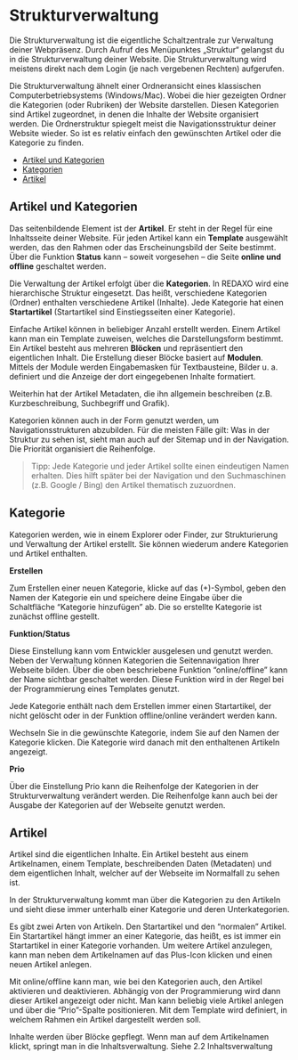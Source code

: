 # Strukturverwaltung

Die Strukturverwaltung ist die eigentliche Schaltzentrale zur Verwaltung deiner Webpräsenz. Durch Aufruf des Menüpunktes „Struktur“ gelangst du in die Strukturverwaltung deiner Website. Die Strukturverwaltung wird meistens direkt nach dem Login (je nach vergebenen Rechten) aufgerufen. 

Die Strukturverwaltung ähnelt einer Ordneransicht eines klassischen Computerbetriebsystems (Windows/Mac). Wobei die hier gezeigten Ordner die Kategorien (oder Rubriken) der Website darstellen.  Diesen Kategorien sind Artikel zugeordnet, in denen die Inhalte der Website organisiert werden. Die Ordnerstruktur spiegelt meist die Navigationsstruktur deiner Website wieder. So ist es relativ einfach den gewünschten Artikel oder die Kategorie zu finden.

- [Artikel und Kategorien](#artikel_und_kategorien)
- [Kategorien](#kategorien)
- [Artikel](#artikel)

<a name="artikel_und_kategorien"></a>
## Artikel und Kategorien

Das seitenbildende Element ist der **Artikel**. Er steht in der Regel für eine Inhaltsseite deiner Website. Für jeden Artikel kann ein **Template** ausgewählt werden, das den Rahmen oder das Erscheinungsbild der Seite bestimmt. Über die Funktion **Status** kann – soweit vorgesehen – die Seite **online und offline** geschaltet werden.

Die Verwaltung der Artikel erfolgt über die **Kategorien**. In REDAXO wird eine hierarchische Struktur eingesetzt. Das heißt, verschiedene Kategorien (Ordner) enthalten verschiedene Artikel (Inhalte). Jede Kategorie hat einen **Startartikel** (Startartikel sind Einstiegsseiten einer Kategorie).

Einfache Artikel können in beliebiger Anzahl erstellt werden. Einem Artikel kann man ein Template zuweisen, welches die Darstellungsform bestimmt. Ein Artikel besteht aus mehreren **Blöcken** und repräsentiert den eigentlichen Inhalt. Die Erstellung dieser Blöcke basiert auf **Modulen**. Mittels der Module werden Eingabemasken für Textbausteine, Bilder u. a. definiert und die Anzeige der dort eingegebenen Inhalte formatiert.

Weiterhin hat der Artikel Metadaten, die ihn allgemein beschreiben (z.B. Kurzbeschreibung, Suchbegriff und Grafik).

Kategorien können auch in der Form genutzt werden, um Navigationsstrukturen abzubilden. Für die meisten Fälle gilt: Was in der Struktur zu sehen ist, sieht man auch auf der Sitemap und in der Navigation. Die Priorität organisiert die Reihenfolge.

> Tipp: Jede Kategorie und jeder Artikel sollte einen eindeutigen Namen erhalten. Dies hilft später bei der Navigation und den Suchmaschinen (z.B. Google / Bing) den Artikel thematisch zuzuordnen. 

<a name="kategorien"></a>
## Kategorie

Kategorien werden, wie in einem Explorer oder Finder, zur Strukturierung und Verwaltung der Artikel erstellt. Sie können wiederum andere Kategorien und Artikel enthalten.

**Erstellen**

Zum Erstellen einer neuen Kategorie, klicke auf das (+)-Symbol, geben den Namen der Kategorie ein und speichere deine Eingabe über die Schaltfläche “Kategorie hinzufügen” ab. Die so erstellte Kategorie ist zunächst offline gestellt. 

**Funktion/Status**

Diese Einstellung kann vom Entwickler ausgelesen und genutzt werden. Neben der Verwaltung können Kategorien die Seitennavigation Ihrer Webseite bilden. Über die oben beschriebene Funktion “online/offline” kann der Name sichtbar geschaltet werden. Diese Funktion wird in der Regel bei der Programmierung eines Templates genutzt.

Jede Kategorie enthält nach dem Erstellen immer einen Startartikel, der nicht gelöscht oder in der Funktion offline/online verändert werden kann.

Wechseln Sie in die gewünschte Kategorie, indem Sie auf den Namen der Kategorie klicken. Die Kategorie wird danach mit den enthaltenen Artikeln angezeigt.

**Prio**

Über die Einstellung Prio kann die Reihenfolge der Kategorien in der Strukturverwaltung verändert werden. Die Reihenfolge kann auch bei der Ausgabe der Kategorien auf der Webseite genutzt werden.

<a name="artikel"></a>
## Artikel

Artikel sind die eigentlichen Inhalte. Ein Artikel besteht aus einem Artikelnamen, einem Template, beschreibenden Daten (Metadaten) und dem eigentlichen Inhalt, welcher auf der Webseite im Normalfall zu sehen ist.

In der Strukturverwaltung kommt man über die Kategorien zu den Artikeln und sieht diese immer unterhalb einer Kategorie und deren Unterkategorien.

Es gibt zwei Arten von Artikeln. Den Startartikel und den “normalen” Artikel. Ein Startartikel hängt immer an einer Kategorie, das heißt, es ist immer ein Startartikel in einer Kategorie vorhanden. Um weitere Artikel anzulegen, kann man neben dem Artikelnamen auf das Plus-Icon klicken und einen neuen Artikel anlegen.

Mit online/offline kann man, wie bei den Kategorien auch, den Artikel aktivieren und deaktivieren. Abhängig von der Programmierung wird dann dieser Artikel angezeigt oder nicht. Man kann beliebig viele Artikel anlegen und über die “Prio”-Spalte positionieren. Mit dem Template wird definiert, in welchem Rahmen ein Artikel dargestellt werden soll.

Inhalte werden über Blöcke gepflegt. Wenn man auf dem Artikelnamen klickt, springt man in die Inhaltsverwaltung. Siehe 2.2 Inhaltsverwaltung



